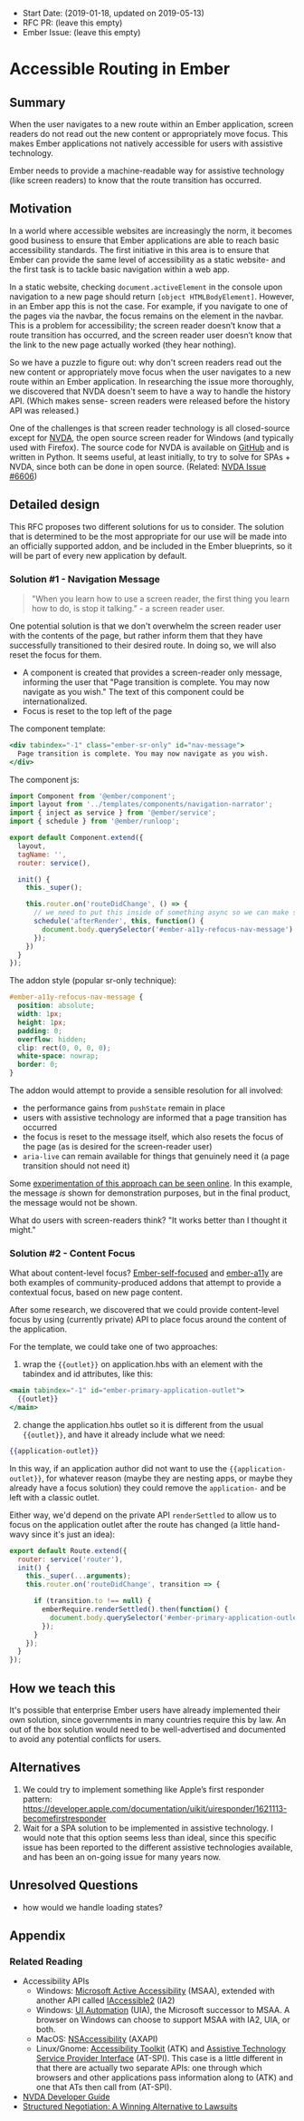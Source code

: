 - Start Date: (2019-01-18, updated on 2019-05-13)
- RFC PR: (leave this empty)
- Ember Issue: (leave this empty)

# Accessible Routing in Ember

## Summary

When the user navigates to a new route within an Ember application, screen readers do not read out the new content or appropriately move focus. This makes Ember applications not natively accessible for users with assistive technology.

Ember needs to provide a machine-readable way for assistive technology (like screen readers) to know that the route transition has occurred.

## Motivation

In a world where accessible websites are increasingly the norm, it becomes good business to ensure that Ember applications are able to reach basic accessibility standards. The first initiative in this area is to ensure that Ember can provide the same level of accessibility as a static website- and the first task is to tackle basic navigation within a web app.

In a static website, checking `document.activeElement` in the console upon navigation to a new page should return `[object HTMLBodyElement]`. However, in an Ember app this is not the case. For example, if you navigate to one of the pages via the navbar, the focus remains on the element in the navbar. This is a problem for accessibility; the screen reader doesn’t know that a route transition has occurred, and the screen reader user doesn’t know that the link to the new page actually worked (they hear nothing). 

So we have a puzzle to figure out: why don't screen readers read out the new content or appropriately move focus when the user navigates to a new route within an Ember application. In researching the issue more thoroughly, we discovered that NVDA doesn't seem to have a way to handle the history API. (Which makes sense- screen readers were released before the history API was released.)

One of the challenges is that screen reader technology is all closed-source except for [NVDA](https://www.nvaccess.org/), the open source screen reader for Windows (and typically used with Firefox). The source code for NVDA is available on [GitHub](https://github.com/nvaccess/nvda/) and is written in Python. It seems useful, at least initially, to try to solve for SPAs + NVDA, since both can be done in open source. (Related: [NVDA Issue #6606](https://github.com/nvaccess/nvda/issues/6606)) 

## Detailed design

This RFC proposes two different solutions for us to consider. The solution that is determined to be the most appropriate for our use will be made into an officially supported addon, and be included in the Ember blueprints, so it will be part of every new application by default. 

### Solution #1 - Navigation Message

> "When you learn how to use a screen reader, the first thing you learn how to do, is stop it talking." - a screen reader user. 

One potential solution is that we don't overwhelm the screen reader user with the contents of the page, but rather inform them that they have successfully transitioned to their desired route. In doing so, we will also reset the focus for them. 

- A component is created that provides a screen-reader only message, informing the user that "Page transition is complete. You may now navigate as you wish." The text of this component could be internationalized. 
- Focus is reset to the top left of the page

The component template: 

```hbs
<div tabindex="-1" class="ember-sr-only" id="nav-message">
  Page transition is complete. You may now navigate as you wish.
</div>
```

The component js:

```js
import Component from '@ember/component';
import layout from '../templates/components/navigation-narrator';
import { inject as service } from '@ember/service';
import { schedule } from '@ember/runloop';

export default Component.extend({
  layout,
  tagName: '',
  router: service(),

  init() {
    this._super();

    this.router.on('routeDidChange', () => {
      // we need to put this inside of something async so we can make sure it really happens **after everything else**
      schedule('afterRender', this, function() {
        document.body.querySelector('#ember-a11y-refocus-nav-message').focus();
      });
    })
  }
});
```

The addon style (popular sr-only technique): 

```css
#ember-a11y-refocus-nav-message {
  position: absolute;
  width: 1px;
  height: 1px;
  padding: 0;
  overflow: hidden;
  clip: rect(0, 0, 0, 0);
  white-space: nowrap;
  border: 0;
}
```

The addon would attempt to provide a sensible resolution for all involved:
- the performance gains from `pushState` remain in place
- users with assistive technology are informed that a page transition has occurred
- the focus is reset to the message itself, which also resets the focus of the page (as is desired for the screen-reader user)
- `aria-live` can remain available for things that genuinely need it (a page transition should not need it)

Some [experimentation of this approach can be seen online](https://navigator-message-test-app.netlify.com/). In this example, the message _is_ shown for demonstration purposes, but in the final product, the message would not be shown.  

What do users with screen-readers think? "It works better than I thought it might."

### Solution #2 - Content Focus

What about content-level focus? [Ember-self-focused](https://github.com/linkedin/self-focused/tree/master/packages/ember-self-focused) and [ember-a11y](https://github.com/ember-a11y/ember-a11y) are both examples of community-produced addons that attempt to provide a contextual focus, based on new page content. 

After some research, we discovered that we could provide content-level focus by using (currently private) API to place focus around the content of the application. 

For the template, we could take one of two approaches: 

1. wrap the `{{outlet}}` on application.hbs with an element with the tabindex and id attributes, like this:

```hbs
<main tabindex="-1" id="ember-primary-application-outlet">
  {{outlet}}
</main>
```

2. change the application.hbs outlet so it is different from the usual `{{outlet}}`, and have it already include what we need:

```hbs
{{application-outlet}}
```

In this way, if an application author did not want to use the `{{application-outlet}}`, for whatever reason (maybe they are nesting apps, or maybe they already have a focus solution) they could remove the `application-` and be left with a classic outlet. 

Either way, we'd depend on the private API `renderSettled` to allow us to focus on the application outlet after the route has changed (a little hand-wavy since it's just an idea): 

```js
export default Route.extend({
  router: service('router'),
  init() {
    this._super(...arguments);
    this.router.on('routeDidChange', transition => {

      if (transition.to !== null) {
        emberRequire.renderSettled().then(function() {
          document.body.querySelector('#ember-primary-application-outlet').focus();
        });        
      }
    });
  }
});
```


## How we teach this

It's possible that enterprise Ember users have already implemented their own solution, since governments in many countries require this by law. An out of the box solution would need to be well-advertised and documented to avoid any potential conflicts for users. 


## Alternatives
1. We could try to implement something like Apple’s first responder pattern: https://developer.apple.com/documentation/uikit/uiresponder/1621113-becomefirstresponder 
2. Wait for a SPA solution to be implemented in assistive technology. I would note that this option seems less than ideal, since this specific issue has been reported to the different assistive technologies available, and has been an on-going issue for many years now. 

## Unresolved Questions
- how would we handle loading states?

## Appendix


### Related Reading
- Accessibility APIs
  - Windows: [Microsoft Active Accessibility](https://docs.microsoft.com/en-us/windows/desktop/WinAuto/microsoft-active-accessibility) (MSAA), extended with another API called [IAccessible2](https://wiki.linuxfoundation.org/accessibility/iaccessible2/start) (IA2)
  - Windows: [UI Automation](https://docs.microsoft.com/en-us/windows/desktop/WinAuto/entry-uiauto-win32) (UIA), the Microsoft successor to MSAA. A browser on Windows can choose to support MSAA with IA2, UIA, or both.
  - MacOS: [NSAccessibility](https://developer.apple.com/documentation/appkit/nsaccessibility) (AXAPI)
  - Linux/Gnome: [Accessibility Toolkit](https://developer.gnome.org/atk/stable/) (ATK) and [Assistive Technology Service Provider Interface](https://developer.gnome.org/libatspi/stable/) (AT-SPI). This case is a little different in that there are actually two separate APIs: one through which browsers and other applications pass information along to (ATK) and one that ATs then call from (AT-SPI).
- [NVDA Developer Guide](https://www.nvaccess.org/files/nvda/documentation/developerGuide.html)
- [Structured Negotiation: A Winning Alternative to Lawsuits](https://www.lflegal.com/book/)

